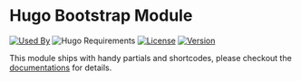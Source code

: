 # Hugo Bootstrap Module

[![Used By](https://img.shields.io/badge/dynamic/json?color=success&label=used+by&query=repositories_humanize&logo=hugo&style=flat-square&url=https://api.razonyang.com/v1/github/dependents/hugomods/bootstrap)](https://github.com/hugomods/bootstrap/network/dependents)
![Hugo Requirements](https://img.shields.io/badge/dynamic/json?color=important&label=requirements&query=requirements&logo=hugo&style=flat-square&url=https://api.razonyang.com/v1/hugo/modules/github.com/hugomods/bootstrap)
[![License](https://img.shields.io/github/license/hugomods/bootstrap?style=flat-square)](https://github.com/hugomods/bootstrap/blob/main/LICENSE)
[![Version](https://img.shields.io/github/v/tag/hugomods/bootstrap?label=version&style=flat-square)](https://github.com/hugomods/bootstrap/tags)

This module ships with handy partials and shortcodes, please checkout the [documentations](https://hugomods.com/en/docs/bootstrap/) for details.

